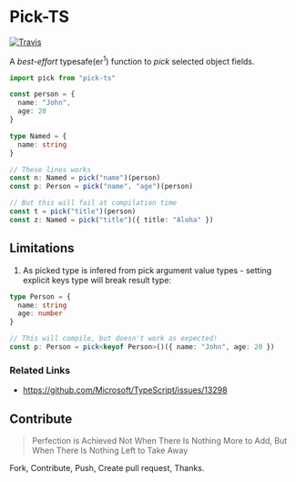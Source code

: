 Pick-TS
=======

[![Travis](https://img.shields.io/travis/lostintime/pick-ts.svg)](https://travis-ci.org/lostintime/pick-ts)

A _best-effort_ typesafe(er<sup>1</sup>) function to _pick_ selected object fields.

```typescript
import pick from "pick-ts"

const person = {
  name: "John",
  age: 20
}

type Named = {
  name: string
}

// These lines works
const n: Named = pick("name")(person)
const p: Person = pick("name", "age")(person)

// But this will fail at compilation time
const t = pick("title")(person)
const z: Named = pick("title")({ title: "Aloha" })
```


## Limitations

1. As picked type is infered from pick argument value types - setting explicit keys type will break result type:

```typescript
type Person = {
  name: string
  age: number
}

// This will compile, but doesn't work as expected!
const p: Person = pick<keyof Person>()({ name: "John", age: 20 })
```

### Related Links

  * https://github.com/Microsoft/TypeScript/issues/13298

## Contribute

> Perfection is Achieved Not When There Is Nothing More to Add, 
> But When There Is Nothing Left to Take Away

Fork, Contribute, Push, Create pull request, Thanks. 
